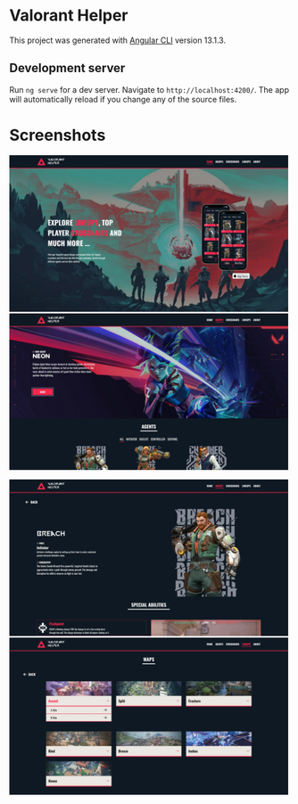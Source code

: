 # Valorant Helper

This project was generated with [Angular CLI](https://github.com/angular/angular-cli) version 13.1.3.

## Development server

Run `ng serve` for a dev server. Navigate to `http://localhost:4200/`. The app will automatically reload if you change any of the source files.

# Screenshots

<p float="left">
  <img width="500" src="src\assets\readme-images\landing.webp">  
  <img width="500" src="src\assets\readme-images\agents.webp">
</p>

<p float="left">
  <img width="500" src="src\assets\readme-images\agent-details.webp">
  <img width="500" src="src\assets\readme-images\lineups.webp">
</p>
